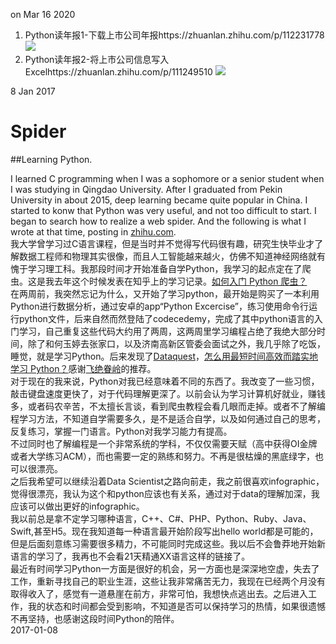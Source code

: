 on Mar 16 2020
1. Python读年报1-下载上市公司年报https://zhuanlan.zhihu.com/p/112231778
![](https://pic1.zhimg.com/80/v2-b572e42a4b83ad9de8f49d85333fbf80_1440w.jpg)
2. Python读年报2-将上市公司信息写入Excelhttps://zhuanlan.zhihu.com/p/111249510
![](https://pic3.zhimg.com/v2-374b4f450b4e4b899f5bde30f9423790_1200x500.jpg)

8 Jan 2017
# Spider
##Learning Python.

I learned C programming when I was a sophomore or a senior student when I was studying in Qingdao University. After I graduated from Pekin University in about 2015, deep learning became quite popular in China. I started to konw that Python was very useful, and not too difficult to start. I began to search how to realize a web spider. And the following is what I wrote at that time, posting in [zhihu.com](https://www.zhihu.com/question/20899988/answer/81789394).<br>
我大学曾学习过C语言课程，但是当时并不觉得写代码很有趣，研究生快毕业才了解数据工程师和物理其实很像，而且人工智能越来越火，仿佛不知道神经网络就有愧于学习理工科。我那段时间才开始准备自学Python，我学习的起点定在了爬虫。这是我去年这个时候发表在知乎上的学习记录。[如何入门 Python 爬虫？](https://www.zhihu.com/question/20899988/answer/81789394) <br>
在两周前，我突然忘记为什么，又开始了学习python，最开始是购买了一本利用Python进行数据分析，通过安卓的app“Python Excercise”，练习使用命令行运行python文件，后来自然而然登陆了codecedemy，完成了其中python语言的入门学习，自己重复这些代码大约用了两周，这两周里学习编程占绝了我绝大部分时间，除了和何玉婷去张家口，以及济南高新区管委会面试之外，我几乎除了吃饭，睡觉，就是学习Python。后来发现了[Dataquest](https://www.dataquest.io/mission/6/getting-started-with-num-py/2/lists-of-lists)，[怎么用最短时间高效而踏实地学习 Python？](https://www.zhihu.com/question/28530832/answer/58656332)感谢[飞绝眷岭](https://www.zhihu.com/people/juanling/answers)的推荐。<br>
对于现在的我来说，Python对我已经意味着不同的东西了。我改变了一些习惯，敲击键盘速度更快了，对于代码理解更深了。以前会认为学习计算机好就业，赚钱多，或者码农辛苦，不太擅长言谈，看到爬虫教程会看几眼而走掉。或者不了解编程学习方法，不知道自学需要多久，是不是适合自学，以及如何通过自己的思考，反复练习，掌握一门语言。Python对我学习能力有提高。<br>
不过同时也了解编程是一个非常系统的学科，不仅仅需要天赋（高中获得OI金牌或者大学练习ACM），而也需要一定的熟练和努力。不再是很枯燥的黑底绿字，也可以很漂亮。<br>
之后我希望可以继续沿着Data Scientist之路向前走，我之前很喜欢infographic，觉得很漂亮，我认为这个和python应该也有关系，通过对于data的理解加深，我应该可以做出更好的infographic。<br>
我以前总是拿不定学习哪种语言，C++、C#、PHP、Python、Ruby、Java、Swift,甚至H5。现在我知道每一种语言最开始阶段写出hello world都是可能的，但是后面刻意练习需要很多精力，不可能同时完成这些。我以后不会鲁莽地开始新语言的学习了，我再也不会看21天精通XX语言这样的链接了。<br>
最近有时间学习Python一方面是很好的机会，另一方面也是深深地空虚，失去了工作，重新寻找自己的职业生涯，这些让我非常痛苦无力，我现在已经两个月没有取得收入了，感觉有一道悬崖在前方，非常可怕，我想快点逃出去。之后进入工作，我的状态和时间都会受到影响，不知道是否可以保持学习的热情，如果很遗憾不再坚持，也感谢这段时间Python的陪伴。<br>
2017-01-08
